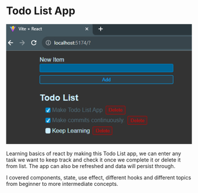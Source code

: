 # Todo List App

<img src='./src/assets/todo_list_img.PNG'>

Learning basics of react by making this Todo List app, we can enter any task we want to keep track and check it once we complete it or delete it from list. The app can also be refreshed and data will persist through.

I covered components, state, use effect, different hooks and different topics from beginner to more intermediate concepts.

